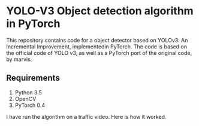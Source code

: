 # YOLO-V3 Object detection algorithm in PyTorch

This repository contains code for a object detector based on YOLOv3: An Incremental Improvement, implementedin PyTorch. The code is based on the official code of YOLO v3, as well as a PyTorch port of the original code, by marvis. 


## Requirements 
1. Python 3.5
2. OpenCV
3. PyTorch 0.4

I have run the algorithm on a traffic video. Here is how it worked.


